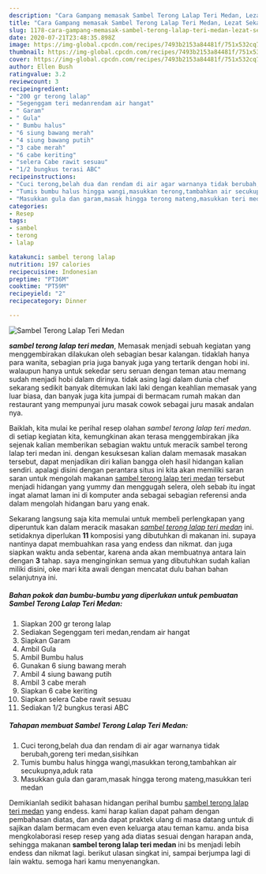 ```yaml
---
description: "Cara Gampang memasak Sambel Terong Lalap Teri Medan, Lezat Sekali"
title: "Cara Gampang memasak Sambel Terong Lalap Teri Medan, Lezat Sekali"
slug: 1178-cara-gampang-memasak-sambel-terong-lalap-teri-medan-lezat-sekali
date: 2020-07-21T23:48:35.898Z
image: https://img-global.cpcdn.com/recipes/7493b2153a84481f/751x532cq70/sambel-terong-lalap-teri-medan-foto-resep-utama.jpg
thumbnail: https://img-global.cpcdn.com/recipes/7493b2153a84481f/751x532cq70/sambel-terong-lalap-teri-medan-foto-resep-utama.jpg
cover: https://img-global.cpcdn.com/recipes/7493b2153a84481f/751x532cq70/sambel-terong-lalap-teri-medan-foto-resep-utama.jpg
author: Ellen Bush
ratingvalue: 3.2
reviewcount: 3
recipeingredient:
- "200 gr terong lalap"
- "Segenggam teri medanrendam air hangat"
- " Garam"
- " Gula"
- " Bumbu halus"
- "6 siung bawang merah"
- "4 siung bawang putih"
- "3 cabe merah"
- "6 cabe keriting"
- "selera Cabe rawit sesuau"
- "1/2 bungkus terasi ABC"
recipeinstructions:
- "Cuci terong,belah dua dan rendam di air agar warnanya tidak berubah,goreng teri medan,sisihkan"
- "Tumis bumbu halus hingga wangi,masukkan terong,tambahkan air secukupnya,aduk rata"
- "Masukkan gula dan garam,masak hingga terong mateng,masukkan teri medan"
categories:
- Resep
tags:
- sambel
- terong
- lalap

katakunci: sambel terong lalap 
nutrition: 197 calories
recipecuisine: Indonesian
preptime: "PT36M"
cooktime: "PT59M"
recipeyield: "2"
recipecategory: Dinner

---
```



![Sambel Terong Lalap Teri Medan](https://img-global.cpcdn.com/recipes/7493b2153a84481f/751x532cq70/sambel-terong-lalap-teri-medan-foto-resep-utama.jpg)

<b><i>sambel terong lalap teri medan</i></b>, Memasak menjadi sebuah kegiatan yang menggembirakan dilakukan oleh sebagian besar kalangan. tidaklah hanya para wanita, sebagian pria juga banyak juga yang tertarik dengan hobi ini. walaupun hanya untuk sekedar seru seruan dengan teman atau memang sudah menjadi hobi dalam dirinya. tidak asing lagi dalam dunia chef sekarang sedikit banyak ditemukan laki laki dengan keahlian memasak yang luar biasa, dan banyak juga kita jumpai di bermacam rumah makan dan restaurant yang mempunyai juru masak cowok sebagai juru masak andalan nya.



Baiklah, kita mulai ke perihal resep olahan <i>sambel terong lalap teri medan</i>. di setiap kegiatan kita, kemungkinan akan terasa menggembirakan jika sejenak kalian memberikan sebagian waktu untuk meracik sambel terong lalap teri medan ini. dengan kesuksesan kalian dalam memasak masakan tersebut, dapat menjadikan diri kalian bangga oleh hasil hidangan kalian sendiri. apalagi disini dengan perantara situs ini kita akan memiliki saran saran untuk mengolah makanan <u>sambel terong lalap teri medan</u> tersebut menjadi hidangan yang yummy dan menggugah selera, oleh sebab itu ingat ingat alamat laman ini di komputer anda sebagai sebagian referensi anda dalam mengolah hidangan baru yang enak.


Sekarang langsung saja kita memulai untuk membeli perlengkapan yang diperuntuk kan dalam meracik masakan <u><i>sambel terong lalap teri medan</i></u> ini. setidaknya diperlukan <b>11</b> komposisi yang dibutuhkan di makanan ini. supaya nantinya dapat membuahkan rasa yang endess dan nikmat. dan juga siapkan waktu anda sebentar, karena anda akan membuatnya antara lain dengan <b>3</b> tahap. saya menginginkan semua yang dibutuhkan sudah kalian miliki disini, oke mari kita awali dengan mencatat dulu bahan bahan selanjutnya ini.

<!--inarticleads1-->

##### Bahan pokok dan bumbu-bumbu yang diperlukan untuk pembuatan Sambel Terong Lalap Teri Medan:

1. Siapkan 200 gr terong lalap
1. Sediakan Segenggam teri medan,rendam air hangat
1. Siapkan  Garam
1. Ambil  Gula
1. Ambil  Bumbu halus
1. Gunakan 6 siung bawang merah
1. Ambil 4 siung bawang putih
1. Ambil 3 cabe merah
1. Siapkan 6 cabe keriting
1. Siapkan selera Cabe rawit sesuau
1. Sediakan 1/2 bungkus terasi ABC




<!--inarticleads2-->

##### Tahapan membuat Sambel Terong Lalap Teri Medan:

1. Cuci terong,belah dua dan rendam di air agar warnanya tidak berubah,goreng teri medan,sisihkan
1. Tumis bumbu halus hingga wangi,masukkan terong,tambahkan air secukupnya,aduk rata
1. Masukkan gula dan garam,masak hingga terong mateng,masukkan teri medan




Demikianlah sedikit bahasan hidangan perihal bumbu <u>sambel terong lalap teri medan</u> yang endess. kami harap kalian dapat paham dengan pembahasan diatas, dan anda dapat praktek ulang di masa datang untuk di sajikan dalam bermacam even even keluarga atau teman kamu. anda bisa mengkolaborasi resep resep yang ada diatas sesuai dengan harapan anda, sehingga makanan <b>sambel terong lalap teri medan</b> ini bs menjadi lebih endess dan nikmat lagi. berikut ulasan singkat ini, sampai berjumpa lagi di lain waktu. semoga hari kamu menyenangkan.
